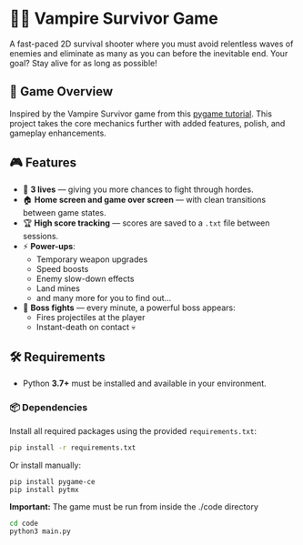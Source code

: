 # 🧛‍♂️ Vampire Survivor Game

A fast-paced 2D survival shooter where you must avoid relentless waves of enemies and eliminate as many as you can before the inevitable end. Your goal? Stay alive for as long as possible!

## 🚀 Game Overview

Inspired by the Vampire Survivor game from this [pygame tutorial](https://www.youtube.com/watch?v=8OMghdHP-zs&t=26863s). This project takes the core mechanics further with added features, polish, and gameplay enhancements.

## 🎮 Features

- 🧍 **3 lives** — giving you more chances to fight through hordes.
- 🏠 **Home screen and game over screen** — with clean transitions between game states.
- 🏆 **High score tracking** — scores are saved to a `.txt` file between sessions.
- ⚡ **Power-ups**:
  - Temporary weapon upgrades
  - Speed boosts
  - Enemy slow-down effects
  - Land mines
  - and many more for you to find out...
- 👹 **Boss fights** — every minute, a powerful boss appears:
  - Fires projectiles at the player
  - Instant-death on contact 💀

## 🛠️ Requirements

- Python **3.7+** must be installed and available in your environment.

### 📦 Dependencies

Install all required packages using the provided `requirements.txt`:

```bash
pip install -r requirements.txt
```

Or install manually:
```
pip install pygame-ce
pip install pytmx
```

**Important:** The game must be run from inside the ./code directory
```bash
cd code
python3 main.py
```


